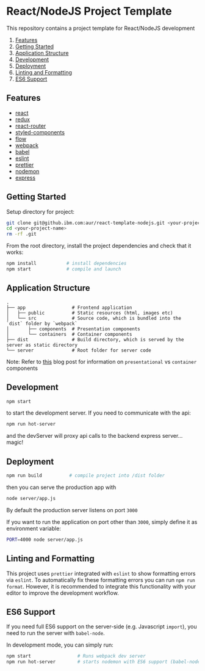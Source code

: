 # React/NodeJS Project Template

This repository contains a project template for React/NodeJS development

1. [Features](#features)
1. [Getting Started](#getting-started)
1. [Application Structure](#application-structure)
1. [Development](#development)
1. [Deployment](#deployment)
1. [Linting and Formatting](#linting-and-formatting)
1. [ES6 Support](#es6-support)

## Features

* [react](https://github.com/facebook/react)
* [redux](https://github.com/rackt/redux)
* [react-router](https://github.com/rackt/react-router)
* [styled-components](https://github.com/styled-components/styled-components)
* [flow](https://flow.org/en/)
* [webpack](https://github.com/webpack/webpack)
* [babel](https://github.com/babel/babel)
* [eslint](http://eslint.org)
* [prettier](https://github.com/prettier/prettier)
* [nodemon](http://nodemon.io)
* [express](https://github.com/expressjs/express)

## Getting Started

Setup directory for project:

```bash
git clone git@github.ibm.com:aur/react-template-nodejs.git <your-project-name>
cd <your-project-name>
rm -rf .git
```

From the root directory, install the project dependencies and check that it works:

```bash
npm install           # install dependencies
npm start             # compile and launch
```

## Application Structure

```
.
├── app                 # Frontend application
│   ├── public          # Static resources (html, images etc)
│   └── src             # Source code, which is bundled into the `dist` folder by `webpack`
│       ├── components  # Presentation components
│       └── containers  # Container components
├── dist                # Build directory, which is served by the server as static directory
└── server              # Root folder for server code
```

Note: Refer to [this](https://medium.com/@dan_abramov/smart-and-dumb-components-7ca2f9a7c7d0#.469taxbj0) blog post for information on `presentational` vs `container` components

## Development

```bash
npm start
```

to start the development server. If you need to communicate with the api:

```bash
npm run hot-server
```

and the devServer will proxy api calls to the backend express server... magic!

## Deployment

```bash
npm run build          # compile project into /dist folder
```

then you can serve the production app with

```bash
node server/app.js
```

By default the production server listens on port `3000`

If you want to run the application on port other than `3000`, simply define it as environment variable:

```bash
PORT=4000 node server/app.js
```

## Linting and Formatting

This project uses `prettier` integrated with `eslint` to show formatting errors via `eslint`. To automatically fix
these formatting errors you can run `npm run format`. However, it is recommended to integrate this functionality with
your editor to improve the development workflow.

## ES6 Support

If you need full ES6 support on the server-side (e.g. Javascript `import`), you need to run the server with `babel-node`.

In development mode, you can simply run:

```bash
npm start                 # Runs webpack dev server
npm run hot-server        # starts nodemon with ES6 support (babel-node)
```
